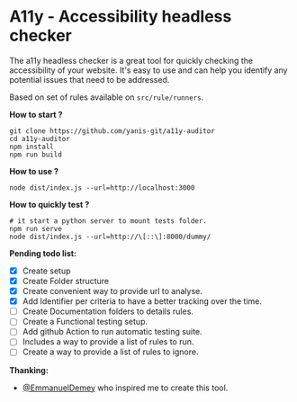 A11y - Accessibility headless checker
==

The a11y headless checker is a great tool for quickly checking the accessibility of your website. It's easy to use and can help you identify any potential issues that need to be addressed.

Based on set of rules available on `src/rule/runners`. 

**How to start ?**

```
git clone https://github.com/yanis-git/a11y-auditor 
cd a11y-auditor
npm install
npm run build 
```

**How to use ?**
```
node dist/index.js --url=http://localhost:3000
```

**How to quickly test ?**
```
# it start a python server to mount tests folder.
npm run serve
node dist/index.js --url=http://\[::\]:8000/dummy/   
```

**Pending todo list:** 

- [x] Create setup
- [x] Create Folder structure
- [x] Create convenient way to provide url to analyse.
- [x] Add Identifier per criteria to have a better tracking over the time.
- [ ] Create Documentation folders to details rules. 
- [ ] Create a Functional testing setup.
- [ ] Add github Action to run automatic testing suite.
- [ ] Includes a way to provide a list of rules to run. 
- [ ] Create a way to provide a list of rules to ignore. 

**Thanking:**

 - [@EmmanuelDemey](https://github.com/EmmanuelDemey/audit) who inspired me to create this tool.
